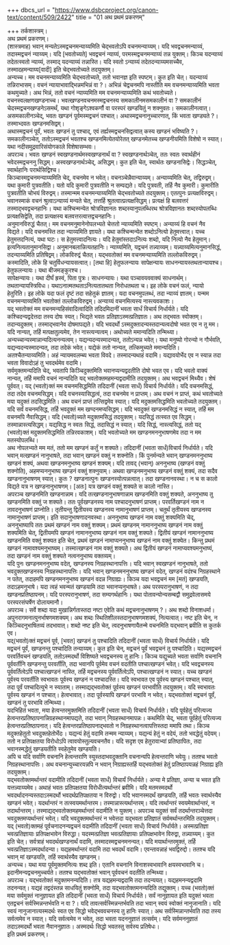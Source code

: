 +++
dbcs_url = "https://www.dsbcproject.org/canon-text/content/509/2422"
title = "01 अथ प्रथमं प्रकरणम्"

+++
तर्कशास्त्रम्।  
अथ प्रथमं प्रकरणम्।  
(शास्त्रमाह) भवान् मन्यतेऽस्मद्वचनमन्याय्यमिति चेद्भवतोऽपि वचनमन्याय्यम्। यदि भवद्वचनमन्याय्यं, तदास्मद्वचनं न्याय्यम्। यदि [भवतोच्यते] भवद्वचनं न्याय्यं, परमस्मद्वचनमन्याय्यं तन्न युक्तम्। किञ्च यदन्याय्यं तदेतत्स्वतो न्याय्यं, तस्माद् यदन्याय्यं तन्नास्ति। यदि स्वतो ऽन्याय्यं तदेतदन्याय्यमसच्चैव, तस्मादहमन्याय्य[वादी] इति चेद्भवतोच्यते तदयुक्तम्।  
अन्यच्च। मम वचनमन्याय्यमिति चेद्भवतोच्यते, ततो भवानज्ञ इति स्पष्टम्। कुत इति चेत्। यदन्याय्यं तन्निराभासम्। वचनं न्यायाभावाद्भिन्नमभिन्नं वा ?। अभिन्नं चेद्वचनमपि नास्तीति मम वचनमन्याय्यमिति भवता कथमुच्यते। अथ भिन्नं, ततो वचनं न्याय्यमिति मम वचनमन्याय्यमिति कथं भवतोच्यते। वचनस्वलक्षणखण्डनाच्च। भवत्खण्डनवचनमस्मद्वचनस्य समकालीनमसमकालीनं वा ? समकालीनं चेदस्मद्वचनखण्डनेऽसमर्थं, यथा गोशृङ्गेऽश्वकर्णौ वा परस्परं खण्डयितुं न शक्नुवतः। समकालीनत्वात्। असमकालीनञ्चेद्, भवतः खण्डनं पूर्वमस्मद्वचनं पश्चात्। अथास्मद्वचनानुच्चारणात्, किं भवता खण्ड्यते ?। तस्माभ्दवतः खण्डनमसिद्वम्।  
अथास्मद्वचनं पूर्वं, भवतः खण्डनं तु पश्चाद्, एवं तर्ह्यस्मद्वचनसिद्वत्वात् कस्य खण्डनं भविष्यति ?। समकालीनञ्चेत्, ततोऽस्मद्वचनं भवतश्च खण्डनमित्येतयोरेतत् खण्डनमेतच्च खण्डनीयमिति विशेषो न स्यात्। यथा नदीसमुद्रवारिसंयोगकाले विशेषासम्भवः।  
अपरञ्च। भवतः खण्डनं स्वखण्डनार्थमस्वखण्डनार्थं वा ? स्वखण्डनार्थञ्चेत्, ततः स्वतः स्वार्थहीनं भवेदस्मद्वचननु सिद्धम्। अस्वखण्डनार्थञ्चेद्, असिद्धम्। कुत इति चेत्, स्वार्थतः खण्डनासिद्वेः। सिद्धञ्चेत्, स्वार्थहानिः परार्थसिद्विश्च।  
किञ्चास्मद्वचनमन्याय्यमिति चेद्, वचनमेव न भवेत्। वचनञ्चेन्नैवान्याय्यम्। अन्याय्यमिति चेत्, तद्विरुद्वम्। यथा कुमारी पुत्रवतीति। यतो यदि कुमारी पुत्रवतीति न सम्पद्यते। यदि पुत्रवती, तर्हि नैव कुमारी। कुमारीति पुत्रवतीति चोभयं विरुद्वम्। तस्मान्मम वचनमन्याय्यमिति चेद्भवतोच्यते तदयुक्तम्। एतत्पुनः प्रत्यक्षविरुद्वम्। भवानस्माकं वचनं श्रुत्वाऽन्याय्यं मन्यते चेत्, तत्तर्हि श्रुतत्वात्प्रत्यक्षसिद्धम्। प्रत्यक्षं हि बलवत्तरं तस्माद्भवद्वचनहानिः। यथा कश्चिन्मन्येत श्रोत्रविज्ञानतः शब्दस्यानुपलब्धिरथ श्रोत्रविज्ञानतः शब्दस्योपलब्धिः प्रत्यक्षसिद्वेति, तदा प्रत्यक्षस्य बलवत्तरत्वात्तद्वचनहानिः।  
अनुमानविरुद्धं चैतत्। मम वचनमनुमानेनोपलभ्यते चेत्ततो न्याय्यमिति स्पष्टम्। अन्याय्यं हि वचनं नैव विद्यते। यदि वचनमस्ति तदा न्याय्यमिति ज्ञायते। यथा कश्चिन्मन्येत शब्दोऽनित्यो हेतुमत्त्वात्। यच्च हेतुमत्तदनित्यं, यथा घटः। स हेतुमत्त्वादनित्यः। यदि हेतुमांस्तदाऽनित्यः शब्दो, यदि नित्यो नैव हेतुमान्। इत्यनित्यतानुमानसिद्वा। अनुमानबलान्नित्यतहानिः। न्याय्यमिति, यद्वचनं तन्न्याय्यम्। यन्न्याय्यमित्यनुमानसिद्धं, तदन्याय्यमिति प्रतिषिद्वम्। लोकविरुद्वं चैतत्। यद्भवतोक्तं मम वचनमन्याय्यमिति तल्लोकविरुद्वम्। कस्मादिति, लोके हि चतुर्विधन्यायसत्वात्। [तथा हि] हेतुफलन्यायः सापेक्षन्यायः साधनन्यायस्तथतान्यायश्च।  
हेतुफलन्यायः। यथा बीजमङ्कुरश्च।  
सापेक्षन्यायः। यथा दीर्घं ह्रस्वं, पिता पुत्रः। साधनन्यायः। यथा पञ्चावयववाक्यं साधनार्थम्। तथतान्यायस्त्रिविधः। यथाऽनात्मतथताऽनित्यतातथता निरोधतथता च। इह लोके वचनं फलं, न्यायो हेतुरिति। इह लोके यदा फलं दृष्टं तदा सहेतुकं ज्ञातम्। यदा वचनमुपलब्धं, तदा न्याय्यं ज्ञातम्। यन्मम वचनमन्याय्यमिति भवतोक्तं तल्लोकविरुद्वम्। अन्याय्यं वचनमित्यस्य नास्त्यवकाशः।  
यद् भवतोक्तं मम वचनमन्यहिसंवादित्वादिति तदिदमिदानीं भवता सार्धं विचार्य निर्धार्यते। यदि कश्चिदन्यद्वदेत्तदा तस्य दोषः स्यत्। भिद्यते भवतः प्रतिज्ञाऽस्मत्प्रतिज्ञातः। अथ तद्भवतः स्वोक्तम्। तदान्यदुक्तम्। तस्माद्भवानेव दोषमापद्यते। यदि भवदर्थो ऽस्मदुक्तादन्यस्तदान्यत्वदोषो भवत एव न तु मम। यदि नान्यत्, तर्हि मत्पक्षतुल्यमेव, तेन नास्त्यन्यत्वम्। अथोच्यते ममान्यदिति तन्मिथ्या। अन्यच्चान्यस्मान्नान्यदित्यनन्यत्वम्। यद्यन्यदन्यस्मादन्यत्, ततोऽन्यन्न भवेत्। यथा मनुष्यो गोरन्यो न गौर्भवति, यद्यन्यदन्यस्मादन्यत्, तदा तदेकं भवेत्। यद्येकं ततो नान्यत्, तत्किमुच्यते ममान्यदिति। अतश्चैतन्याय्यमिति। अहं न्यायमवलम्ब्य भवता विवदे। तस्मादन्यथाहं वदामि। यद्यावयोर्भेद एव न स्यान्न तदा भवता विवादोऽहं तु भवदर्थमेव वदामि।  
सर्वमुक्तमन्यदिति चेद्, भवतापि किञ्चिदुक्तमिति भवानप्यन्यद्वदतीति दोषो भवत एव। यदि भवतो वाक्यं नान्यत्, तर्हि ममापि वचनं नान्यदिति यद् भवतोक्तमहमन्यद्वदामीति तदयुक्तम्। अथ भवद्वचनं मिथ्यैव। शेषं पूर्ववत्। यद् (भवतो)क्तं मम वचनमसिद्धमिति तदिदानीं (भवता सार्धं) विचार्य निर्धार्यते। यदि वचनमसिद्धं, तदा तदेव वचनमसिद्धम्। यदि वचनस्यासिद्धत्वं, तदा वचनमेव न प्राप्तम्। अथ वचनं न प्राप्तं, कथं भवतोच्यते मया यदुक्तं तदसिद्धमिति। अथ वचनं प्राप्तं तत्सिद्वमेव स्यात्। यदि मदुक्तमसिद्धमिति भवतोच्यते तदयुक्तम्। यदि सर्वं वचनमसिद्ध, तर्हि भवदुक्तं मम खण्दनमप्यसिद्धम्। यदि भवदुक्तं खण्डनमसिद्धं न स्यात्, तर्हि मम वचनमपि नैवासिद्धम्। यदि (भवतो)च्यते मदुक्तमसिद्धं तदयुक्तम्। यदसिद्धं तत्स्वत एव सिद्धम्। तस्मान्नास्त्यसिद्धम्। यद्यसिद्ध न स्वतः सिद्धं, तदासिद्धं न स्यात्। यदि सिद्धं, नास्त्यसिद्धं, ततो यद् (भवतो)क्तं मदुक्तमसिद्धमिति तन्निरवकाशम्। यदि भवतोच्यते मम खण्डनमननुभाषणमेव तदा न मम मतस्योपलब्धि।  
अथ नोपलभ्यते मम मतं, ततो मम खण्डनं कर्तुं न शक्यते। तदिदानीं (भवता सार्धं)विचार्य निर्धार्यते। यदि भवान् मत्खण्डनं नानुभाषते, तदा भवान् खण्डनं वक्तुं न शक्नोति। किं पुनर्मन्यते भवान् खण्डनमननुभाष्य खण्डनं शक्यं, अथवा खण्डनमनुभाष्य खण्डनं शक्यम्। यदि तावद् (भवान्) अननुभाष्य (खण्डनं वक्तुं शक्नोति), अहमप्यननुभाष्य खण्डनं वक्तुं शक्नुयाम्। अथवा खण्डनमनुभाष्य खण्डनं वक्तुं शक्यं, तदा सदैव खण्डनानुभाषणम् स्यात्। कुतः ? खण्डनात्पुनः खण्डनस्योत्पन्नत्वात्। तदा खण्डनानवस्था। न च स कालो विद्यते यत्र न खण्डनानुभाषणम्। [अतः] यत्र खण्डनं वक्तुं शक्यते स कालो नास्ति।  
अपरञ्च खण्डनमिति खण्डनान्नाम। यदि तत्खण्डनानुभाषणान्नाम खण्डनमिति वक्तुं शक्यते, अननुभाष्य तु खण्डनमिति वक्तुं ज शक्यते। ततः पूर्वखण्डनस्य नाम पश्चादनुभाषणं प्राप्तम्। परवर्तिखण्डनं नाम न तावदनुभाषणं प्राप्नोति। तृतीयन्तु द्वितीयस्य खण्डनस्य नामानुभाषणं प्राप्तम्। चतुर्थं तृतीयस्य खण्डनस्य नामानुभाषणं प्राप्तम्। इति सदानुभाषणादनवस्था। अननुभाष्य खण्डनं नाम वक्तुं शक्यमिति चेद्, अननुभाष्यापि ततः प्रथमं खण्डनं नाम वक्तुं शक्यम्। प्रथमं खण्डनम् नामाननुभाष्य खण्डनं नाम वक्तुं शक्यमिति चेत्, द्वितीयमपि खण्डनं नामाननुभाष्य खण्डनं नाम वक्तुं शक्यते। द्वितीयं खण्डनं नामाननुभाष्य खण्डनमिति वक्तुं शक्यत इति चेत्, प्रथमं खण्डनं नामाप्यननुभाष्य खण्डनं नाम वक्तुं शक्येत। किन्तु प्रथमं खण्डनं नामावश्यमनुभाष्यम्। तस्मात्खण्डनं नाम वक्तुं शक्यते। अथ द्वितीयं खण्डनं नामाप्यवश्यमनुभाष्यं, तदा खण्डनं नाम वक्तुं शक्यते नत्वननुभाष्य वक्तव्यम्।  
यदि पुनः खण्डनमननुभाष्य वदेत्, खण्डनस्य निग्रहस्थानापत्तिः। यदि भवान् स्वखण्डनं नानुभाषते, ततो भवदुक्तखण्डनस्य निग्रहस्थानापत्तिः। यदि भवान् खण्डनमननुभाष्य खण्डनं वदेत्, खण्डनं वदंश्च निग्रहस्थाने न पतेत्, तदाहमपि खण्डनमननुभाष्य खण्डनं वदन्न निग्राह्यः। किञ्च यदा भवद्वचनं मम [मतं] खण्डयति, तदाऽहमनुभाषे। यदा त्वहं भवन्मतं खण्डयामि तदा भवानप्यनुभाषते। अथ परस्परानुभाषणं, न तदा खण्डनप्रतिष्ठापनम्। यदि परस्परानुभाषणं, तदा सम्यगर्थहानिः। यथा पोतावन्योन्यसम्बद्वौ समुद्रवेलासमये परस्परसंघर्षेण दोलायमानौ।  
अपरञ्च। सर्वे शब्दा यदा मुखान्निर्गतास्तदा नष्टा एवेति कथं मद्वचनानुभाषणम् ?। अथ शब्दो विनाशधर्मा। अपुनरागमनात्पुनर्भाषणमशक्यम्। अथ शब्दः स्थितिशीलस्तदानुभाषणमशक्यं, नित्यत्वात्। नष्ट इति चेन्, न किञ्चिदनुभाषितव्यं तदभावात्। शब्दो नष्ट इति चेत्, त्वदनुभाषणायैतन्मे वचनमिति यद्भवान् ब्रवीति स कुतर्क एव।  
यद्(भवतो)क्तं मद्वचनं पूर्व, [भवत] खण्डनं तु पश्चादिति तदिदानीं (भवता सार्धं) विचार्य निर्धार्यते। यदि मद्वचनं पूर्वं, खण्डनन्तु पश्चादिति तन्याय्यम्। कुत इति चेन्, मद्वचनं पूर्वं भवद्वचनं तु पश्चादिति। यद्यस्मद्वचनं परवर्तिवचनं खण्डयति, ततोऽस्मदर्थो विशिष्यते भवद्वचनस्य तु हानिः। किञ्च यद्युच्यते भवता सर्वाणि वचनानि पूर्ववर्तीनि खण्डनन्तु परवर्तीति, तदा भवानपि पूर्वमेव वचनं वदतीति पश्चात्खण्डनं भवेत्। यदि भवद्वचनस्य पूर्ववर्तित्वेऽपि पश्चात्खण्डनं नास्ति, तर्हि मद्वचनस्य पूर्ववर्तित्वेऽपि, पश्चात्खण्डनं न स्यात्। यच्च खण्डनं पूर्वस्य परवर्तीति स्वभावतः पूर्वस्य खण्डनं न पश्चादस्ति। यदि स्वभावत एव पूर्वस्य खण्डनं पश्चात् स्यात्, तदा पूर्वं पश्चादित्युभे न स्याताम्। तस्माद्यद्भवतोक्तं पूर्वस्य खण्डनं परभावीति तदयुक्तम्। यदि स्वभावतः पूर्वस्य खण्डनं न पश्चात्। हेत्वभावात्। तदा पूर्वस्यापि खण्डनं परभावि न भवेत्। यद्भवतोक्तं मद्वचनं पूर्वं, खण्डनं तु परभावि तन्मिथ्या।  
यदभिहितं भवता, मया हेत्वन्तरमुक्तमिति तदिदानीं (भवता सार्धं) विचार्य निर्धार्यते। यदि पूर्वहेतुं परित्यज्य हेत्वन्तरप्रतिष्ठापनान्निग्रहस्थानमापद्यते, तदा भवान् निग्रहस्थानमापन्नः। कथमिति चेद्, भवता पूर्वहेतुं परित्यज्य हेत्वन्तरप्रतिष्ठापनात्। यदि हेत्वन्तरप्रतिष्ठापनाद्भवतो न निग्रहस्थानत्वापत्तिस्तदा ममापि तथा। किञ्च मदुक्तहेतुतो भवदुक्तहेतोर्भेदः। यद्यन्यं हेतुं वदामि तन्मम न्याय्यम्। यद्यन्यं हेतुं न वदेयं, ततो भवद्धेतुं वदेयम्। ततो न प्रतिपक्षतया विरोधोऽपि त्वावयोस्तुल्यवचनतैव। यदि सदृश एव हेतुरावाभ्यां प्रतिष्ठापितः, तदा भवानस्मद्धेतुं खण्डयतीति स्वहेतुमेव खण्डयति।  
अपि च यदि सर्वाणि वचनानि हेत्वन्तराणि स्युस्तदाभवदुक्तानि वचनान्यपि हेत्वन्तराणि भवेयुः। ततश्च भवतो निग्रहस्थानापत्तिः। अथ वचनान्युच्चारयन्नपि न भवान् निग्राह्यस्तर्हि यद्भवतोक्तं हेतुं प्रतिष्ठापयन्नहं निग्राह्य इति तदयुक्तम्।  
यद्भवतोक्तमर्थान्तरं वदामीति तदिदानीं (भवता सार्धं) विचार्यं निर्धार्यते। अन्या मे प्रतिज्ञा, अन्या च भवत इति यत्तन्न्याय्यमेव। अथाहं भवतः प्रतिपक्षतया विरोधीत्यर्थान्तरं ब्रवीमि। यदि मतमस्मदर्थो भवदर्थादनन्यस्तदाऽस्मदर्थो भवदर्थप्रतिपक्षतया न विरुद्वो। यदि भवानस्मदर्थं खण्डयति, तर्हि भवतः स्वार्थस्यैव खण्डनं भवेत्। यदर्थान्तरं न तत्स्वयमर्थान्तरम। तस्मान्नास्त्यर्थान्तरम्। यदि त्वर्थान्तरं स्वयमेवार्थान्तरं, न तदार्थान्तरम्। तस्माद्यद्भवतोक्तमहमर्थान्तरं वदामीति न युक्तम्। अपरञ्च यदुक्तं सर्वं तदर्थान्तरञ्चेत्तदा भवदुक्तमप्यर्थान्तरं भवेत्। यदि भवदुक्तमर्थान्तरं न भवेत्तदा यद्भवता प्रतिज्ञातं सर्वमर्थान्तरमिति तदयुक्तम्।  
यद् (भवतो)क्तमहं पूर्वचनादनन्यद्वचनं वदामीति तदिदानीं (भवता सार्धं) विचार्य निर्धार्यते। अस्मत्प्रतिज्ञा भवत्प्रतिज्ञायाः प्रतिपक्षभावेन विरुद्धा। यदस्मत्प्रतिज्ञा भवत्प्रतिज्ञायाः प्रतिपक्षभावेन विरुद्वा, तन्न्याय्यम्। कुत इति चेत्। सर्वत्राहं भवदर्थखण्डनार्थं वदामि, तस्मादस्मद्वचनमनन्यत्। यदि मयार्थान्तरमुक्तं, तर्हि भवत्प्रतिज्ञाऽस्मदर्थादन्या। यद्यहमर्थान्तरं वदामि तदा भवदर्थं वदामि। एवन्तावन्नाहं भवद्विरुद्दो। ततश्च यदि भवान् मां खण्डयति, तर्हि स्वार्थस्यैव खण्डनम्।  
अन्यच्च। यथा मया पूर्वमुक्तमनित्यः शब्द इति। एतानि वचनानि विनाशस्वभावानि क्षयस्वभावानि च। इदानीमन्यद्वचनमुच्चर्यते। ततश्च यद्भवतोक्तं भवान् पूर्ववचनं वदतीति तन्मिथ्या।  
अपरञ्च। यद्भवतोक्तं मदुक्तमनन्यदिति। तत्र यद्यहमन्यद्वदामि तदा तदन्ययत्। यद्यहमनन्यद्वदामि तदनन्यत्। यद्यहं तद्वदंस्तन्न साधयितुं शक्नोमि, तदा यद्भवतोक्तमनन्यदिति तद्युक्तम्। यच्च (भवतो)क्तं मया सर्वमुक्तं नानुज्ञायत इति तदिदानीं (भवता सार्धं) विचार्य निर्धार्यते। सर्वं नानुज्ञायत इति यदुक्तं भवता एतद्वचनं सर्वस्मिन्नन्तर्भवति न वा ?। यदि तावत्सर्वस्मिन्नन्तर्भवति तदा भवान् स्वयं स्वोक्तं नानुजानाति। यदि स्वयं नानुजानात्यस्मदर्थः स्वत एव सिद्धो भवेद्भववचनस्य तु हानिः स्यात्। अथ सर्वस्मिन्नान्तर्भवति तदा तस्य सर्वत्वमेव न स्यात्। यदि सर्वत्वमेव न भवेत्, तदा भवता यदननुज्ञातं तत्सर्वम्। यदि सर्वमननुज्ञातं तदाऽस्मदर्थो भवता नैवाननुज्ञातः। अस्मदर्थः सिद्धो भवतस्तु सर्वस्य प्रतिषेधः।  
इति प्रथमं प्रकरणम्।  
